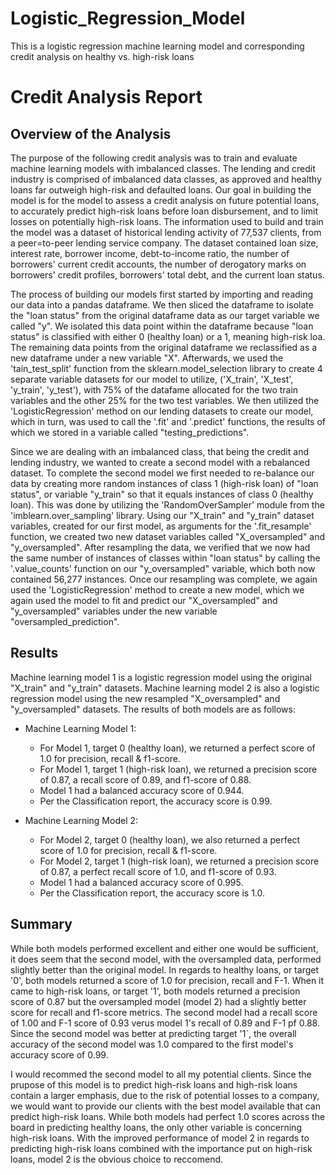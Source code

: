 # Logistic_Regression_Model
This is a logistic regression machine learning model and corresponding credit analysis on healthy vs. high-risk loans

# Credit Analysis Report

## Overview of the Analysis

The purpose of the following credit analysis was to train and evaluate machine learning models with imbalanced classes. The lending and credit industry is comprised of imbalanced data classes, as approved and healthy loans far outweigh high-risk and defaulted loans. Our goal in building the model is for the model to assess a credit analysis on future potential loans, to accurately predict high-risk loans before loan disbursement, and to limit losses on potentially high-risk loans. The information used to build and train the model was a dataset of historical lending activity of 77,537 clients, from a peer=to-peer lending service company. The dataset contained loan size, interest rate, borrower income, debt-to-income ratio, the number of borrowers' current credit accounts, the number of derogatory marks on borrowers' credit profiles, borrowers' total debt, and the current loan status.

The process of building our models first started by importing and reading our data into a pandas dataframe. We then sliced the dataframe to isolate the "loan status" from the original dataframe data as our target variable we called "y". We isolated this data point within the dataframe because "loan status" is classified with either  0 (healthy loan) or a 1, meaning high-risk loa. The remaining data points from the original dataframe we reclassified as a new dataframe under a new variable "X". Afterwards, we used the 'tain_test_split' function from the sklearn.model_selection library to create 4 separate variable datasets for our model to utilize, ('X_train', 'X_test', 'y_train', 'y_test'), with 75% of the datafame allocated for the two train variables and the other 25% for the two test variables. We then utilized the 'LogisticRegression' method on our lending datasets to create our model, which in turn, was used to call the '.fit' and '.predict' functions, the results of which we stored in a variable called "testing_predictions".

Since we are dealing with an imbalanced class, that being the credit and lending industry, we wanted to create a second model with a rebalanced dataset. To complete the second model we first needed to re-balance our data by creating more random instances of class 1 (high-risk loan) of "loan status", or variable "y_train" so that it equals instances of class 0 (healthy loan). This was done by utilizing the 'RandomOverSampler' module from the 'imblearn.over_sampling' library. Using our "X_train" and "y_train" dataset variables, created for our first model, as arguments for the '.fit_resample' function, we created two new dataset variables called "X_oversampled" and "y_oversampled". After resampling the data, we verified that we now had the same number of instances of classes within "loan status" by calling the '.value_counts' function on our "y_oversampled" variable, which both now contained 56,277 instances. Once our resampling was complete, we again used the 'LogisticRegression' method to create a new model, which we again used the model to fit and predict our "X_oversampled" and "y_oversampled" variables under the new variable "oversampled_prediction".



## Results

Machine learning model 1 is a logistic regression model using the original "X_train" and "y_train" datasets. Machine learning model 2 is also a logistic regression model using the new resampled "X_oversampled" and "y_oversampled" datasets.
The results of both models are as follows: 

* Machine Learning Model 1:
  * For Model 1, target 0 (healthy loan), we returned a perfect score of 1.0 for precision, recall & f1-score.
  * For Model 1, target 1 (high-risk loan), we returned a precision score of 0.87, a recall score of 0.89, and f1-score of 0.88.
  * Model 1 had a balanced accuracy score of 0.944.
  * Per the Classification report, the accuracy score is 0.99.



* Machine Learning Model 2:
  * For Model 2, target 0 (healthy loan), we also returned a perfect score of 1.0 for precision, recall & f1-score.
  * For Model 2, target 1 (high-risk loan), we returned a precision score of 0.87, a perfect recall score of 1.0, and f1-score of 0.93.
  * Model 1 had a balanced accuracy score of 0.995.
  * Per the Classification report, the accuracy score is 1.0.

## Summary

While both models performed excellent and either one would be sufficient, it does seem that the second model, with the oversampled data, performed slightly better than the original model. In regards to healthy loans, or target '0', both models returned a score of 1.0 for precision, recall and F-1. When it came to high-risk loans, or target '1', both models returned a precision score of 0.87 but the oversampled model (model 2) had a slightly better score for recall and f1-score metrics. The second model had a recall score of 1.00 and F-1 score of 0.93 verus model 1's recall of 0.89 and F-1 pf 0.88. Since the second model was better at predicting target '1`, the overall accuracy of the second model was 1.0 compared to the first model's accuracy score of 0.99. 

I would recommed the second model to all my potential clients. Since the prupose of this model is to predict high-risk loans and high-risk loans contain a larger emphasis, due to the risk of potential losses to a company, we would want to provide our clients with the best model available that can predict high-risk loans. While both models had perfect 1.0 scores across the board in predicting healthy loans, the only other variable is concerning high-risk loans. With the improved performance of model 2 in regards to predicting high-risk loans combined with the importance put on high-risk loans, model 2 is the obvious choice to reccomend. 


